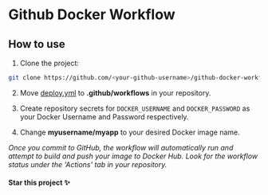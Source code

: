 # Github Docker Workflow

## How to use

1. Clone the project:

```bash
git clone https://github.com/<your-github-username>/github-docker-workflow
```
2. Move [deploy.yml](deploy.yml) to **.github/workflows** in your repository.

3. Create repository secrets for `DOCKER_USERNAME` and `DOCKER_PASSWORD` as your Docker Username and Password respectively.

4. Change **myusername/myapp** to your desired Docker image name.

_Once you commit to GitHub, the workflow will automatically run and attempt to build and push your image to Docker Hub. Look for the workflow status under the 'Actions' tab in your repository._

#### Star this project ✨